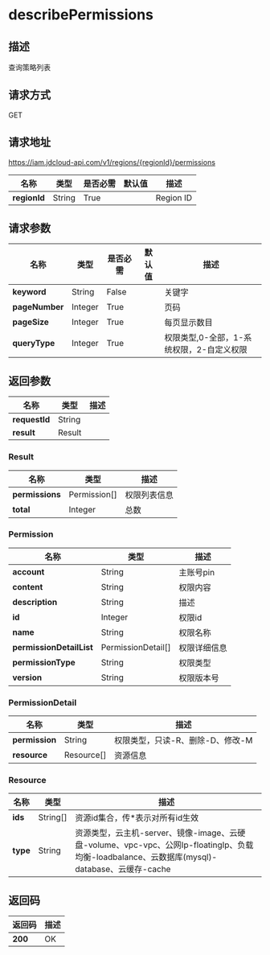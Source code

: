 # describePermissions


## 描述
查询策略列表

## 请求方式
GET

## 请求地址
https://iam.jdcloud-api.com/v1/regions/{regionId}/permissions

|名称|类型|是否必需|默认值|描述|
|---|---|---|---|---|
|**regionId**|String|True||Region ID|

## 请求参数
|名称|类型|是否必需|默认值|描述|
|---|---|---|---|---|
|**keyword**|String|False||关键字|
|**pageNumber**|Integer|True||页码|
|**pageSize**|Integer|True||每页显示数目|
|**queryType**|Integer|True||权限类型,0-全部，1-系统权限，2-自定义权限|


## 返回参数
|名称|类型|描述|
|---|---|---|
|**requestId**|String||
|**result**|Result||


### <a name="Result">Result</a>
|名称|类型|描述|
|---|---|---|
|**permissions**|Permission[]|权限列表信息|
|**total**|Integer|总数|
### <a name="Permission">Permission</a>
|名称|类型|描述|
|---|---|---|
|**account**|String|主账号pin|
|**content**|String|权限内容|
|**description**|String|描述|
|**id**|Integer|权限id|
|**name**|String|权限名称|
|**permissionDetailList**|PermissionDetail[]|权限详细信息|
|**permissionType**|String|权限类型|
|**version**|String|权限版本号|
### <a name="PermissionDetail">PermissionDetail</a>
|名称|类型|描述|
|---|---|---|
|**permission**|String|权限类型，只读-R、删除-D、修改-M|
|**resource**|Resource[]|资源信息|
### <a name="Resource">Resource</a>
|名称|类型|描述|
|---|---|---|
|**ids**|String[]|资源id集合，传*表示对所有id生效|
|**type**|String|资源类型，云主机-server、镜像-image、云硬盘-volume、vpc-vpc、公网Ip-floatingIp、负载均衡-loadbalance、云数据库(mysql)-database、云缓存-cache|

## 返回码
|返回码|描述|
|---|---|
|**200**|OK|
